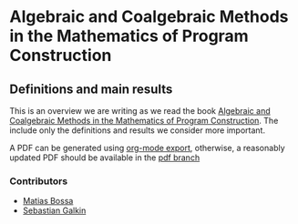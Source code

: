 # Algebraic and Coalgebraic Methods in the Mathematics of Program Construction
## Definitions and main results


This is an overview we are writing as we read the book
[Algebraic and Coalgebraic Methods in the Mathematics of Program Construction](http://www.springer.com/us/book/9783540436133).
The include only the definitions and results we consider more important.

A PDF can be generated using [org-mode export](http://orgmode.org/manual/Exporting.html), otherwise, a reasonably updated PDF should be available in the [pdf branch](https://github.com/paraseba/alg-coalg-methods/blob/pdf/main-results.pdf)


### Contributors
- [Matias Bossa](https://github.com/mnbossa)
- [Sebastian Galkin](https://github.com/paraseba)
